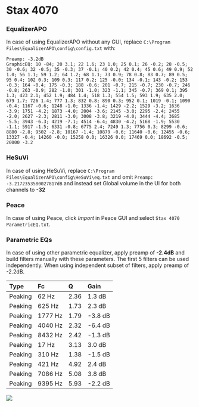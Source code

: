 # Stax 4070

### EqualizerAPO
In case of using EqualizerAPO without any GUI, replace `C:\Program Files\EqualizerAPO\config\config.txt`
with:
```
Preamp: -3.2dB
GraphicEQ: 10 -84; 20 3.1; 22 1.6; 23 1.0; 25 0.1; 26 -0.2; 28 -0.5; 30 -0.6; 32 -0.5; 35 -0.3; 37 -0.1; 40 0.2; 42 0.4; 45 0.6; 49 0.9; 52 1.0; 56 1.1; 59 1.2; 64 1.2; 68 1.1; 73 0.9; 78 0.8; 83 0.7; 89 0.5; 95 0.4; 102 0.3; 109 0.3; 117 0.2; 125 -0.0; 134 -0.1; 143 -0.2; 153 -0.3; 164 -0.4; 175 -0.3; 188 -0.6; 201 -0.7; 215 -0.7; 230 -0.7; 246 -0.8; 263 -0.9; 282 -1.0; 301 -1.0; 323 -1.1; 345 -0.7; 369 0.1; 395 1.3; 423 2.1; 452 1.9; 484 1.4; 518 1.3; 554 1.5; 593 1.9; 635 2.0; 679 1.7; 726 1.4; 777 1.3; 832 0.8; 890 0.3; 952 0.1; 1019 -0.1; 1090 -0.4; 1167 -0.6; 1248 -1.0; 1336 -1.4; 1429 -2.2; 1529 -3.2; 1636 -3.9; 1751 -4.2; 1873 -4.0; 2004 -3.6; 2145 -3.0; 2295 -2.4; 2455 -2.0; 2627 -2.3; 2811 -3.0; 3008 -3.8; 3219 -4.0; 3444 -4.4; 3685 -5.5; 3943 -6.3; 4219 -7.1; 4514 -6.4; 4830 -4.2; 5168 -1.9; 5530 -1.1; 5917 -1.5; 6331 -0.8; 6775 2.4; 7249 1.3; 7756 0.3; 8299 -0.6; 8880 -2.8; 9502 -2.8; 10167 -1.4; 10879 -0.6; 11640 -0.6; 12455 -0.6; 13327 -0.4; 14260 -0.0; 15258 0.0; 16326 0.0; 17469 0.0; 18692 -0.5; 20000 -3.2
```

### HeSuVi
In case of using HeSuVi, replace `C:\Program Files\EqualizerAPO\config\HeSuVi\eq.txt` and omit `Preamp:
-3.2172353580027817dB` and instead set Global volume in the UI for both channels to **-32**

### Peace
In case of using Peace, click *Import* in Peace GUI and select `Stax 4070 ParametricEQ.txt`.

### Parametric EQs
In case of using other parametric equalizer, apply preamp of **-2.4dB** and build filters manually
with these parameters. The first 5 filters can be used independently.
When using independent subset of filters, apply preamp of -2.2dB.

| Type    | Fc      |    Q | Gain    |
|:--------|:--------|:-----|:--------|
| Peaking | 62 Hz   | 2.36 | 1.3 dB  |
| Peaking | 625 Hz  | 1.73 | 2.3 dB  |
| Peaking | 1777 Hz | 1.79 | -3.8 dB |
| Peaking | 4040 Hz | 2.32 | -6.4 dB |
| Peaking | 8432 Hz | 2.42 | -1.3 dB |
| Peaking | 17 Hz   | 3.13 | 3.0 dB  |
| Peaking | 310 Hz  | 1.38 | -1.5 dB |
| Peaking | 421 Hz  | 4.92 | 2.4 dB  |
| Peaking | 7086 Hz | 5.08 | 3.8 dB  |
| Peaking | 9395 Hz | 5.93 | -2.2 dB |

![](https://raw.githubusercontent.com/jaakkopasanen/AutoEq/master/results/innerfidelity/sbaf-serious/Stax%204070/Stax%204070.png)
